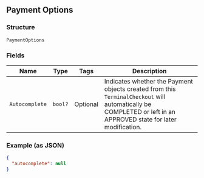 ## Payment Options

### Structure

`PaymentOptions`

### Fields

| Name | Type | Tags | Description |
|  --- | --- | --- | --- |
| `Autocomplete` | `bool?` | Optional | Indicates whether the Payment objects created from this `TerminalCheckout` will automatically be<br>COMPLETED or left in an APPROVED state for later modification. |

### Example (as JSON)

```json
{
  "autocomplete": null
}
```

